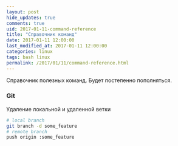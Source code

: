 ```yaml
---
layout: post
hide_updates: true
comments: true
uid: 2017-01-11-command-reference
title: "Справочник команд"
date: 2017-01-11 12:00:00
last_modified_at: 2017-01-11 12:00:00
categories: linux
tags: bash linux
permalink: /2017/01/11/command-reference.html
---
```


Справочник полезных команд. Будет постепенно пополняться.

<!--more-->

### Git
Удаление локальной и удаленной ветки
```bash
# local branch
git branch -d some_feature
# remote branch
push origin :some_feature
```
